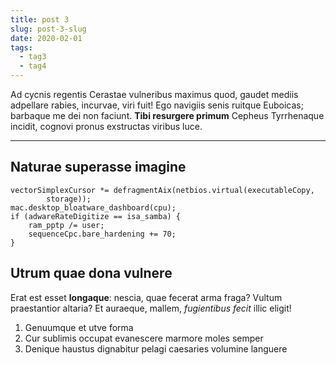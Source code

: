 ```yaml
---
title: post 3
slug: post-3-slug
date: 2020-02-01
tags: 
  - tag3
  - tag4
---
```

Ad cycnis regentis Cerastae vulneribus maximus quod, gaudet mediis
adpellare rabies, incurvae, viri fuit! Ego navigiis senis ruitque Euboicas;
barbaque me dei non faciunt. **Tibi resurgere primum** Cepheus Tyrrhenaque
incidit, cognovi pronus exstructas viribus luce.

---
## Naturae superasse imagine    

    vectorSimplexCursor *= defragmentAix(netbios.virtual(executableCopy,
            storage));
    mac.desktop_bloatware_dashboard(cpu);
    if (adwareRateDigitize == isa_samba) {
        ram_pptp /= user;
        sequenceCpc.bare_hardening += 70;
    }

## Utrum quae dona vulnere

Erat est esset **longaque**: nescia, quae fecerat arma fraga? Vultum
praestantior altaria? Et auraeque, mallem, *fugientibus fecit* illic eligit!

1. Genuumque et utve forma
2. Cur sublimis occupat evanescere marmore moles semper
3. Denique haustus dignabitur pelagi caesaries volumine languere
